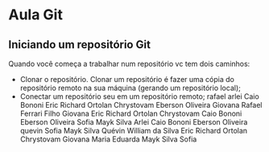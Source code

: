 # Aula Git

## Iniciando um repositório Git

Quando você começa a trabalhar num repositório vc tem dois caminhos:

- Clonar o repositório. Clonar um repositório é fazer uma cópia do repositório remoto na sua máquina (gerando um repositório local);
- Conectar um repositório seu em um repositório remoto;
rafael
arlei 
Caio Bononi
Eric Richard Ortolan Chrystovam
Eberson Oliveira
Giovana
Rafael Ferrari Filho
Giovana
Eric Richard Ortolan Chrystovam
Caio Bononi
Eberson Oliveira
Sofia
Mayk Silva
Arlei 
Caio Bononi
Eberson Oliveira
quevin
Sofia
Mayk Silva
Quévin William da Silva
Eric Richard Ortolan Chrystovam
Giovana
Maria Eduarda
Mayk Silva
Sofia

